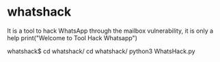 # whatshack
It is a tool to hack WhatsApp through the mailbox vulnerability, it is only a help
print("Welcome to Tool Hack Whatsapp")



whatshack$
cd whatshack/
cd whatshack/
python3 WhatsHack.py
